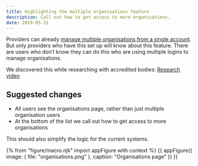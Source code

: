```yaml
---
title: Highlighting the multiple organisations feature
description: Call out how to get access to more organisations.
date: 2019-05-31
---
```

Providers can already [manage multiple organisations from a single account](/publish-teacher-training-courses/multiple-organisations). But only providers who have this set up will know about this feature. There are users who don’t know they can do this who are using multiple logins to manage organisations.

We discovered this while researching with accredited bodies: [Research video](https://lookback.io/watch/xG4kWc75pZTTj5pgb?t=3m37.92s)

## Suggested changes

* All users see the organisations page, rather than just multiple organisation users
* At the bottom of the list we call out how to get access to more organisations

This should also simplify the logic for the current systems.

{% from "figure/macro.njk" import appFigure with context %}
{{ appFigure({
  image: {
    file: "organisations.png"
  },
  caption: "Organisations page"
}) }}
